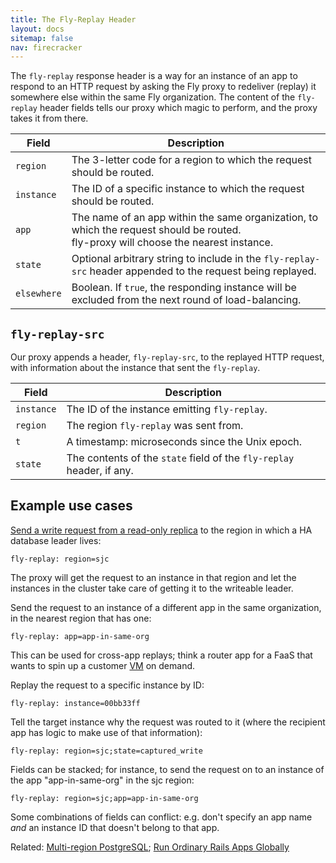 ```yaml
---
title: The Fly-Replay Header
layout: docs
sitemap: false
nav: firecracker
---
```


The `fly-replay` response header is a way for an instance of an app to respond to an HTTP request by asking the Fly proxy to redeliver (replay) it somewhere else within the same Fly organization. The content of the `fly-replay` header fields tells our proxy which magic to perform, and the proxy takes it from there.

|Field |Description |
|---|---|
|`region` | The 3-letter code for a region to which the request should be routed. |
|`instance` | The ID of a specific instance to which the request should be routed. |
|`app` | The name of an app within the same organization, to which the request should be routed.<br>fly-proxy will choose the nearest instance.|
|`state` | Optional arbitrary string to include in the `fly-replay-src` header appended to the request being replayed. |
|`elsewhere` | Boolean. If `true`, the responding instance will be excluded from the next round of load-balancing. |

## `fly-replay-src`

Our proxy appends a header, `fly-replay-src`, to the replayed HTTP request, with information about the instance that sent the `fly-replay`. 

|Field |Description |
|---|---|
|`instance` | The ID of the instance emitting `fly-replay`. |
|`region` | The region `fly-replay` was sent from. |
|`t` | A timestamp: microseconds since the Unix epoch. |
|`state` | The contents of the `state` field of the `fly-replay` header, if any. |

## Example use cases

[Send a write request from a read-only replica](/docs/getting-started/multi-region-databases/) to the region in which a HA database leader lives: 
```
fly-replay: region=sjc
``` 
The proxy will get the request to an instance in that region and let the instances in the cluster take care of getting it to the writeable leader.

Send the request to an instance of a different app in the same organization, in the nearest region that has one:
```
fly-replay: app=app-in-same-org
```
This can be used for cross-app replays; think a router app for a FaaS that wants to spin up a customer [VM](/docs/reference/machines/) on demand.

Replay the request to a specific instance by ID:  
```
fly-replay: instance=00bb33ff
```

Tell the target instance why the request was routed to it (where the recipient app has logic to make use of that information):
```
fly-replay: region=sjc;state=captured_write
```

Fields can be stacked; for instance, to send the request on to an instance of the app "app-in-same-org" in the sjc region:
```
fly-replay: region=sjc;app=app-in-same-org 
```

Some combinations of fields can conflict: e.g. don't specify an app name _and_ an instance ID that doesn't belong to that app.

Related: [Multi-region PostgreSQL](/docs/getting-started/multi-region-databases/); [Run Ordinary Rails Apps Globally](/blog/run-ordinary-rails-apps-globally/)